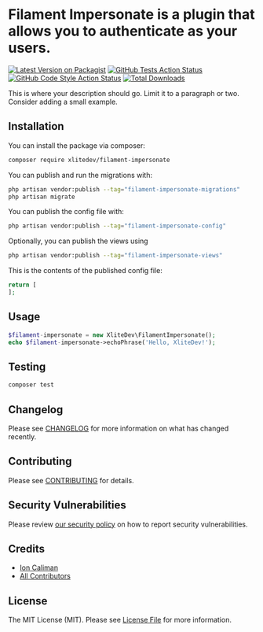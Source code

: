 # Filament Impersonate is a plugin that allows you to authenticate as your users.

[![Latest Version on Packagist](https://img.shields.io/packagist/v/xlitedev/filament-impersonate.svg?style=flat-square)](https://packagist.org/packages/xlitedev/filament-impersonate)
[![GitHub Tests Action Status](https://img.shields.io/github/workflow/status/xlitedev/filament-impersonate/run-tests?label=tests)](https://github.com/xlitedev/filament-impersonate/actions?query=workflow%3Arun-tests+branch%3Amain)
[![GitHub Code Style Action Status](https://img.shields.io/github/workflow/status/xlitedev/filament-impersonate/Check%20&%20fix%20styling?label=code%20style)](https://github.com/xlitedev/filament-impersonate/actions?query=workflow%3A"Check+%26+fix+styling"+branch%3Amain)
[![Total Downloads](https://img.shields.io/packagist/dt/xlitedev/filament-impersonate.svg?style=flat-square)](https://packagist.org/packages/xlitedev/filament-impersonate)



This is where your description should go. Limit it to a paragraph or two. Consider adding a small example.

## Installation

You can install the package via composer:

```bash
composer require xlitedev/filament-impersonate
```

You can publish and run the migrations with:

```bash
php artisan vendor:publish --tag="filament-impersonate-migrations"
php artisan migrate
```

You can publish the config file with:

```bash
php artisan vendor:publish --tag="filament-impersonate-config"
```

Optionally, you can publish the views using

```bash
php artisan vendor:publish --tag="filament-impersonate-views"
```

This is the contents of the published config file:

```php
return [
];
```

## Usage

```php
$filament-impersonate = new XliteDev\FilamentImpersonate();
echo $filament-impersonate->echoPhrase('Hello, XliteDev!');
```

## Testing

```bash
composer test
```

## Changelog

Please see [CHANGELOG](CHANGELOG.md) for more information on what has changed recently.

## Contributing

Please see [CONTRIBUTING](.github/CONTRIBUTING.md) for details.

## Security Vulnerabilities

Please review [our security policy](../../security/policy) on how to report security vulnerabilities.

## Credits

- [Ion Caliman](https://github.com/icaliman)
- [All Contributors](../../contributors)

## License

The MIT License (MIT). Please see [License File](LICENSE.md) for more information.
